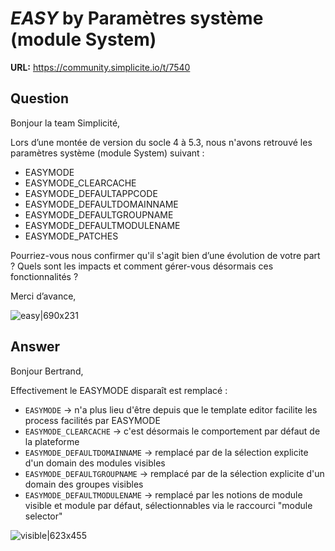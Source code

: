 # *EASY* by Paramètres système (module System)

**URL:** https://community.simplicite.io/t/7540

## Question
Bonjour la team Simplicité,

Lors d’une montée de version du socle 4 à 5.3, nous n'avons retrouvé les paramètres système (module System) suivant :

* EASYMODE
* EASYMODE_CLEARCACHE
* EASYMODE_DEFAULTAPPCODE
* EASYMODE_DEFAULTDOMAINNAME
* EASYMODE_DEFAULTGROUPNAME
* EASYMODE_DEFAULTMODULENAME
* EASYMODE_PATCHES

Pourriez-vous nous confirmer qu'il s'agit bien d’une évolution de votre part ?
Quels sont les impacts et comment gérer-vous désormais ces fonctionnalités ?

Merci d’avance,

![easy|690x231](upload://yQSHVRTh6CDjWbIxEjVBr54QSlP.png)

## Answer
Bonjour Bertrand,

Effectivement le EASYMODE disparaît est remplacé :

* `EASYMODE` -> n'a plus lieu d'être depuis que le template editor facilite les process facilités par EASYMODE
* `EASYMODE_CLEARCACHE` -> c'est désormais le comportement par défaut de la plateforme
* `EASYMODE_DEFAULTDOMAINNAME` -> remplacé par de la sélection explicite d'un domain des modules visibles
* `EASYMODE_DEFAULTGROUPNAME` -> remplacé par de la sélection explicite d'un domain des groupes visibles
* `EASYMODE_DEFAULTMODULENAME` -> remplacé par les notions de module visible et module par défaut, sélectionnables via le raccourci "module selector" 

![visible|623x455](upload://yAnjTkdp2U8vIhnSxRYLg091Vei.png)
